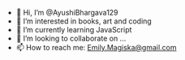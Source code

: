- 👋 Hi, I’m @AyushiBhargava129
- 👀 I’m interested in books, art and coding
- 🌱 I’m currently learning JavaScript
- 💞️ I’m looking to collaborate on ...
- 📫 How to reach me: Emily.Magiska@gmail.com

<!---
AyushiBhargava129/AyushiBhargava129 is a ✨ special ✨ repository because its `README.md` (this file) appears on your GitHub profile.
You can click the Preview link to take a look at your changes.
--->
